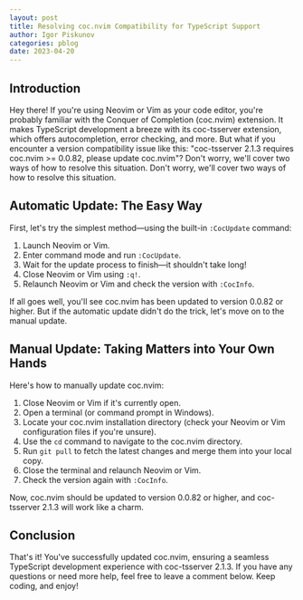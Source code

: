 ```yaml
---
layout: post
title: Resolving coc.nvim Compatibility for TypeScript Support
author: Igor Piskunov
categories: pblog
date: 2023-04-20
---
```


## Introduction

Hey there! If you're using Neovim or Vim as your code editor, you're probably familiar with the Conquer of Completion (coc.nvim) extension. It makes TypeScript development a breeze with its coc-tsserver extension, which offers autocompletion, error checking, and more. But what if you encounter a version compatibility issue like this: "coc-tsserver 2.1.3 requires coc.nvim >= 0.0.82, please update coc.nvim"? Don't worry, we'll cover two ways of how to resolve this situation.
Don't worry, we'll cover two ways of how to resolve this situation.

## Automatic Update: The Easy Way

First, let's try the simplest method—using the built-in `:CocUpdate` command:

1. Launch Neovim or Vim.
2. Enter command mode and run `:CocUpdate`.
3. Wait for the update process to finish—it shouldn't take long!
4. Close Neovim or Vim using `:q!`.
5. Relaunch Neovim or Vim and check the version with `:CocInfo`.

If all goes well, you'll see coc.nvim has been updated to version 0.0.82 or higher. But if the automatic update didn't do the trick, let's move on to the manual update.

## Manual Update: Taking Matters into Your Own Hands

Here's how to manually update coc.nvim:

1. Close Neovim or Vim if it's currently open.
2. Open a terminal (or command prompt in Windows).
3. Locate your coc.nvim installation directory (check your Neovim or Vim configuration files if you're unsure).
4. Use the `cd` command to navigate to the coc.nvim directory.
5. Run `git pull` to fetch the latest changes and merge them into your local copy.
6. Close the terminal and relaunch Neovim or Vim.
7. Check the version again with `:CocInfo`.

Now, coc.nvim should be updated to version 0.0.82 or higher, and coc-tsserver 2.1.3 will work like a charm.

## Conclusion

That's it! You've successfully updated coc.nvim, ensuring a seamless TypeScript development experience with coc-tsserver 2.1.3. If you have any questions or need more help, feel free to leave a comment below. Keep coding, and enjoy!

